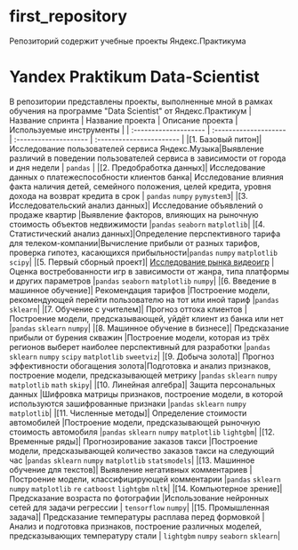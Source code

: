 # first_repository
Репозиторий содержит учебные проекты Яндекс.Практикума
# Yandex Praktikum Data-Scientist
В репозитории представлены проекты, выполненные мной в рамках обучения на программе "Data Scientist" от Яндекс.Практикум
| Название спринта        | Название проекта      | Описание проекта      | Используемые инструменты |
| :--------------------   | :-------------------- | :-------------------- | :----------------------- |
|[1. Базовый питон]| Исследование пользователей сервиса Яндекс.Музыка|Выявление различий в поведении пользователей сервиса в зависимости от города и дня недели | `pandas` |
|[2. Предобработка данных]| Исследование данных о платежеспособности клиентов банка| Исследование влияния факта наличия детей, семейного положения, целей кредита, уровня дохода на возврат кредита в срок | `pandas` `numpy` `pymystem3`|
|[3. Исследовательский анализ данных]| Исследование объявлений о продаже квартир |Выявление факторов, влияющих на рыночную стоимость объектов недвижимости |`pandas` `seaborn` `matplotlib`|
|[4. Статистический анализ данных]|Определение перспективного тарифа для телеком-компании|Вычисление прибыли от разных тарифов, проверка гипотез, касающихся прибыльности|`pandas` `numpy` `matplotlib` `scipy`|
|[5. Первый сборный проект]| [Исследование рынка видеоигр](https://github.com/Mikhail-kulis/first_repository/tree/main/Analysis_of_games) |Оценка востребованности игр в зависимости от жанра, типа платформы и других параметров |`pandas`  `seaborn` `matplotlib` `numpy`|
|[6. Введение в машинное обучение]| Рекомендация тарифов |Построение модели, рекомендующей перейти пользователю на тот или иной тариф |`pandas`  `sklearn`|
|[7. Обучение с учителем]| Прогноз оттока клиентов |Построение модели, предсказывающей, уйдёт клиент из банка или нет |`pandas`  `sklearn`  `numpy`|
|[8. Машинное обучение в бизнесе]| Предсказание прибыли от бурения скважин |Построение модели, которая из трёх регионов выберет наиболее перспективный для разработки |`pandas`  `sklearn`  `numpy`  `scipy`  `matplotlib`  `sweetviz`|
|[9. Добыча золота]| Прогноз эффективности обогащения золота|Подготовка и анализ признаков, построение модели, предсказывающей метрику |`pandas`  `sklearn`  `numpy`  `matplotlib`  `math`  `skipy`|
|[10. Линейная алгебра]| Защита персональных данных |Шифровка матрицы признаков, построение модели, в которой используются зашифрованные признаки  |`pandas`  `sklearn`  `numpy`  `matplotlib`|
|[11. Численные методы]| Определение стоимости автомобилей |Построение модели, предсказывающей рыночную стоимость автомобиля |`pandas`  `sklearn`  `numpy`  `matplotlib`  `lightgbm`|
|[12. Временные ряды]| Прогнозирование заказов такси |Построение модели, предсказывающей количество заказов такси на следующий час |`pandas`  `sklearn`  `numpy`  `matplotlib`  `statsmodels`|
|[13. Машинное обучение для текстов]| Выявление негативных комментариев |Построение модели, классифицирующей комментарии |`pandas`  `sklearn`  `numpy`  `matplotlib`  `re` `catboost`  `lightgbm` `nltk`|
|[14. Компьютерное зрение]| Предсказание возраста по фотографии |Использование нейронных сетей для задачи регрессии | `tensorflow`  `numpy`|
|[15. Промышленная задача]| Предсказание температуры расплава перед формовкой | Анализ и подготовка признаков, построение различных моделей, предсказывающих температуру стали | `lightgbm`  `numpy`  `seaborn`  `sklearn`|
